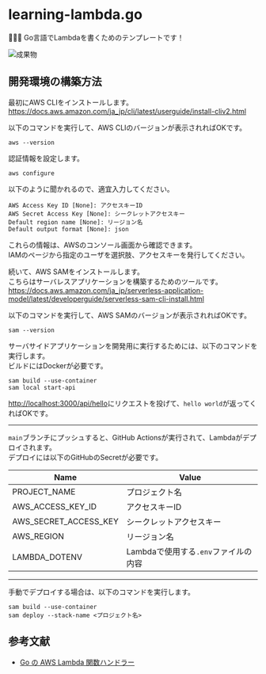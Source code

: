 # learning-lambda.go

🪪🪪🪪 Go言語でLambdaを書くためのテンプレートです！  

![成果物](./docs/img/fruit.gif)  

## 開発環境の構築方法

最初にAWS CLIをインストールします。  
<https://docs.aws.amazon.com/ja_jp/cli/latest/userguide/install-cliv2.html>  

以下のコマンドを実行して、AWS CLIのバージョンが表示されればOKです。  

```shell
aws --version
```

認証情報を設定します。  

```shell
aws configure
```

以下のように聞かれるので、適宜入力してください。

```shell
AWS Access Key ID [None]: アクセスキーID
AWS Secret Access Key [None]: シークレットアクセスキー
Default region name [None]: リージョン名
Default output format [None]: json
```

これらの情報は、AWSのコンソール画面から確認できます。  
IAMのページから指定のユーザを選択肢、アクセスキーを発行してください。  

続いて、AWS SAMをインストールします。  
こちらはサーバレスアプリケーションを構築するためのツールです。  
<https://docs.aws.amazon.com/ja_jp/serverless-application-model/latest/developerguide/serverless-sam-cli-install.html>  

以下のコマンドを実行して、AWS SAMのバージョンが表示されればOKです。  

```shell
sam --version
```

サーバサイドアプリケーションを開発用に実行するためには、以下のコマンドを実行します。  
ビルドにはDockerが必要です。  

```shell
sam build --use-container
sam local start-api
```

<http://localhost:3000/api/hello>にリクエストを投げて、`hello world`が返ってくればOKです。  

---

`main`ブランチにプッシュすると、GitHub Actionsが実行されて、Lambdaがデプロイされます。  
デプロイには以下のGitHubのSecretが必要です。  

| Name | Value |
| --- | --- |
| PROJECT_NAME | プロジェクト名 |
| AWS_ACCESS_KEY_ID | アクセスキーID |
| AWS_SECRET_ACCESS_KEY | シークレットアクセスキー |
| AWS_REGION | リージョン名 |
| LAMBDA_DOTENV | Lambdaで使用する`.env`ファイルの内容 |

---

手動でデプロイする場合は、以下のコマンドを実行します。  

```shell
sam build --use-container
sam deploy --stack-name <プロジェクト名>
```

## 参考文献

- [Go の AWS Lambda 関数ハンドラー](https://docs.aws.amazon.com/ja_jp/lambda/latest/dg/golang-handler.html)
